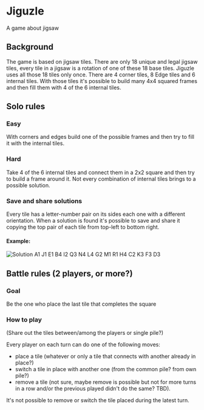 # Jiguzle
A game about jigsaw

## Background
The game is based on jigsaw tiles. There are only 18 unique and legal jigsaw tiles, every tile in a jigsaw is a rotation of one of these 18 base tiles. Jiguzle uses all those 18 tiles only once. 
There are 4 corner tiles, 8 Edge tiles and 6 internal tiles. With those tiles it's possible to build many 4x4 squared frames and then fill them with 4 of the 6 internal tiles.

## Solo rules

### Easy
With corners and edges build one of the possible frames and then try to fill it with the internal tiles.

### Hard
Take 4 of the 6 internal tiles and connect them in a 2x2 square and then try to build a frame around it. Not every combination of internal tiles brings to a possible solution.

### Save and share solutions
Every tile has a letter-number pair on its sides each one with a different orientation. When a solution is found it's possible to save and share it copying the top pair of each tile from top-left to bottom right.
#### Example:
![Solution](https://user-images.githubusercontent.com/6410629/176885883-dfcf9bc9-71ad-4136-93d7-332a11faa812.jpg)
A1 J1 E1 B4 I2 Q3 N4 L4 G2 M1 R1 H4 C2 K3 F3 D3

## Battle rules (2 players, or more?)

### Goal
Be the one who place the last tile that completes the square

### How to play

(Share out the tiles between/among the players or single pile?)

Every player on each turn can do one of the following moves: 
* place a tile (whatever or only a tile that connects with another already in place?)
* switch a tile in place with another one (from the common pile? from own pile?)
* remove a tile (not sure, maybe remove is possible but not for more turns in a row and/or the previous played didn't do the same? TBD).

It's not possible to remove or switch the tile placed during the latest turn.
